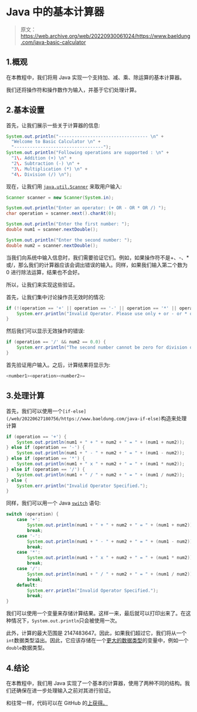 # Java 中的基本计算器

> 原文：<https://web.archive.org/web/20220930061024/https://www.baeldung.com/java-basic-calculator>

## 1.概观

在本教程中，我们将用 Java 实现一个支持加、减、乘、除运算的基本计算器。

我们还将操作符和操作数作为输入，并基于它们处理计算。

## 2.基本设置

首先，让我们展示一些关于计算器的信息:

```java
System.out.println("---------------------------------- \n" +
  "Welcome to Basic Calculator \n" +
  "----------------------------------");
System.out.println("Following operations are supported : \n" +
  "1\. Addition (+) \n" +
  "2\. Subtraction (-) \n" +
  "3\. Multiplication (*) \n" +
  "4\. Division (/) \n");
```

现在，让我们用 [`java.util.Scanner`](/web/20220627180756/https://www.baeldung.com/java-scanner) 来取用户输入:

```java
Scanner scanner = new Scanner(System.in);

System.out.println("Enter an operator: (+ OR - OR * OR /) ");
char operation = scanner.next().charAt(0);

System.out.println("Enter the first number: ");
double num1 = scanner.nextDouble();

System.out.println("Enter the second number: ");
double num2 = scanner.nextDouble();
```

当我们向系统中输入信息时，我们需要验证它们。例如，如果操作符不是+、-、*或/，那么我们的计算器应该会调出错误的输入。同样，如果我们输入第二个数为 0 进行除法运算，结果也不会好。

所以，让我们来实现这些验证。

首先，让我们集中讨论操作员无效时的情况:

```java
if (!(operation == '+' || operation == '-' || operation == '*' || operation == '/')) {
    System.err.println("Invalid Operator. Please use only + or - or * or /");
}
```

然后我们可以显示无效操作的错误:

```java
if (operation == '/' && num2 == 0.0) {
    System.err.println("The second number cannot be zero for division operation.");
}
```

首先验证用户输入。之后，计算结果将显示为:

```java
<number1><operation><number2>=
```

## 3.处理计算

首先，我们可以使用一个`[if-else](/web/20220627180756/https://www.baeldung.com/java-if-else)`构造来处理计算

```java
if (operation == '+') {
    System.out.println(num1 + " + " + num2 + " = " + (num1 + num2));
} else if (operation == '-') {
    System.out.println(num1 + " - " + num2 + " = " + (num1 - num2));
} else if (operation == '*') {
    System.out.println(num1 + " x " + num2 + " = " + (num1 * num2));
} else if (operation == '/') {
    System.out.println(num1 + " / " + num2 + " = " + (num1 / num2));
} else {
    System.err.println("Invalid Operator Specified.");
}
```

同样，我们可以用一个 Java [`switch`](/web/20220627180756/https://www.baeldung.com/java-switch) 语句:

```java
switch (operation) {
    case '+':
        System.out.println(num1 + " + " + num2 + " = " + (num1 + num2));
        break;
    case '-':
        System.out.println(num1 + " - " + num2 + " = " + (num1 - num2));
        break;
    case '*':
        System.out.println(num1 + " x " + num2 + " = " + (num1 * num2));
        break;
    case '/':
        System.out.println(num1 + " / " + num2 + " = " + (num1 / num2));
        break;
    default:
        System.err.println("Invalid Operator Specified.");
        break;
}
```

我们可以使用一个变量来存储计算结果。这样一来，最后就可以打印出来了。在这种情况下，`System.out.println`只会被使用一次。

此外，计算的最大范围是 2147483647。因此，如果我们超过它，我们将从一个`int`数据类型溢出。因此，它应该存储在一个[更大的数据类型](/web/20220627180756/https://www.baeldung.com/java-primitives)的变量中，例如一个`double`数据类型。

## 4.结论

在本教程中，我们用 Java 实现了一个基本的计算器，使用了两种不同的结构。我们还确保在进一步处理输入之前对其进行验证。

和往常一样，代码可以在 GitHub 的[上获得。](https://web.archive.org/web/20220627180756/https://github.com/eugenp/tutorials/tree/master/core-java-modules/core-java-lang-math)